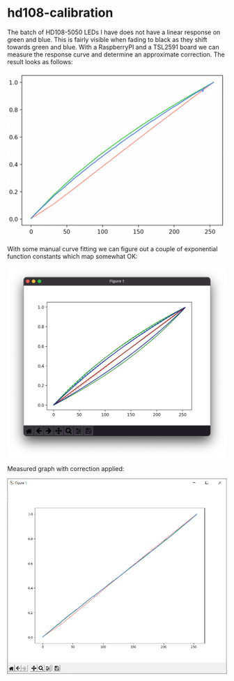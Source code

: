 # hd108-calibration

The batch of HD108-5050 LEDs I have does not have a linear response on green and blue. This is fairly visible when fading to black as they shift towards green and blue. With a RaspberryPI and a TSL2591 board we can measure the response curve and determine an approximate correction. The result looks as follows:

<img src="hd108response.png" width="512" />

With some manual curve fitting we can figure out a couple of exponential function constants which map somewhat OK:

<img src="hd108calc.png" width="512" />

Measured graph with correction applied:

<img src="hd108corrected.png" width="512" />
